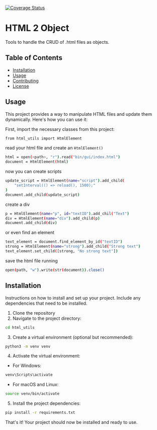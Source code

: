 [![Coverage Status](https://coveralls.io/repos/github/boterop/html_utils/badge.svg?branch=main)](https://coveralls.io/github/boterop/html_utils?branch=main)

# HTML 2 Object

Tools to handle the CRUD of .html files as objects.

## Table of Contents

- [Installation](#installation)
- [Usage](#usage)
- [Contributing](#contributing)
- [License](#license)

## Usage

This project provides a way to manipulate HTML files and update them dynamically. Here's how you can use it:

First, import the necessary classes from this project:

```sh
from html_utils import HtmlElement
```

read your html file and create an `HtmlElement()`

```sh
html = open(<path>, "r").read("bin/gui/index.html")
document = HtmlElement(html)
```

now you can create scripts

```sh
update_script = HtmlElement(name="script").add_child(
    "setInterval(() => reload(), 1500);"
)
document.add_child(update_script)
```

create a div

```sh
p = HtmlElement(name="p", id="textID").add_chil("Text")
div = HtmlElement(name="div").add_child(p)
document.add_child(div)
```

or even find an element

```sh
text_element = document.find_element_by_id("textID")
strong = HtmlElement(name="strong").add_child("Strong text")
text_element.set_child([strong, "No strong text"])
```

save the html file running

```sh
open(path, "w").write(str(document)).close()
```

## Installation

Instructions on how to install and set up your project. Include any dependencies that need to be installed.

1. Clone the repository
2. Navigate to the project directory:

```sh
cd html_utils
```

3. Create a virtual environment (optional but recommended):

```sh
python3 -m venv venv
```

4. Activate the virtual environment:

- For Windows:

```sh
venv\Scripts\activate
```

- For macOS and Linux:

```sh
source venv/bin/activate
```

5. Install the project dependencies:

```sh
pip install -r requirements.txt
```

That's it! Your project should now be installed and ready to use.
